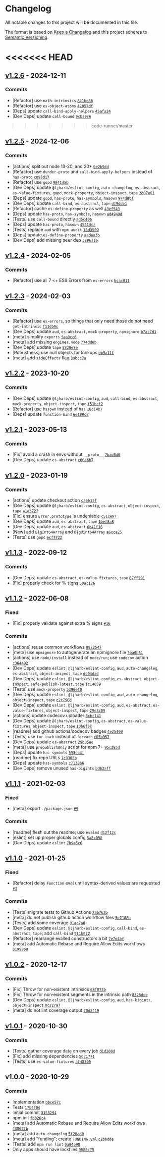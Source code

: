 # Changelog

All notable changes to this project will be documented in this file.

The format is based on [Keep a Changelog](https://keepachangelog.com/en/1.0.0/)
and this project adheres to [Semantic Versioning](https://semver.org/spec/v2.0.0.html).

<<<<<<< HEAD
=======
## [v1.2.6](https://github.com/ljharb/get-intrinsic/compare/v1.2.5...v1.2.6) - 2024-12-11

### Commits

- [Refactor] use `math-intrinsics` [`841be86`](https://github.com/ljharb/get-intrinsic/commit/841be8641a9254c4c75483b30c8871b5d5065926)
- [Refactor] use `es-object-atoms` [`42057df`](https://github.com/ljharb/get-intrinsic/commit/42057dfa16f66f64787e66482af381cc6f31d2c1)
- [Deps] update `call-bind-apply-helpers` [`45afa24`](https://github.com/ljharb/get-intrinsic/commit/45afa24a9ee4d6d3c172db1f555b16cb27843ef4)
- [Dev Deps] update `call-bound` [`9cba9c6`](https://github.com/ljharb/get-intrinsic/commit/9cba9c6e70212bc163b7a5529cb25df46071646f)

>>>>>>> code-runner/master
## [v1.2.5](https://github.com/ljharb/get-intrinsic/compare/v1.2.4...v1.2.5) - 2024-12-06

### Commits

- [actions] split out node 10-20, and 20+ [`6e2b9dd`](https://github.com/ljharb/get-intrinsic/commit/6e2b9dd23902665681ebe453256ccfe21d7966f0)
- [Refactor] use `dunder-proto` and `call-bind-apply-helpers` instead of `has-proto` [`c095d17`](https://github.com/ljharb/get-intrinsic/commit/c095d179ad0f4fbfff20c8a3e0cb4fe668018998)
- [Refactor] use `gopd` [`9841d5b`](https://github.com/ljharb/get-intrinsic/commit/9841d5b35f7ab4fd2d193f0c741a50a077920e90)
- [Dev Deps] update `@ljharb/eslint-config`, `auto-changelog`, `es-abstract`, `es-value-fixtures`, `gopd`, `mock-property`, `object-inspect`, `tape` [`2d07e01`](https://github.com/ljharb/get-intrinsic/commit/2d07e01310cee2cbaedfead6903df128b1f5d425)
- [Deps] update `gopd`, `has-proto`, `has-symbols`, `hasown` [`974d8bf`](https://github.com/ljharb/get-intrinsic/commit/974d8bf5baad7939eef35c25cc1dd88c10a30fa6)
- [Dev Deps] update `call-bind`, `es-abstract`, `tape` [`df9dde1`](https://github.com/ljharb/get-intrinsic/commit/df9dde178186631ab8a3165ede056549918ce4bc)
- [Refactor] cache `es-define-property` as well [`43ef543`](https://github.com/ljharb/get-intrinsic/commit/43ef543cb02194401420e3a914a4ca9168691926)
- [Deps] update `has-proto`, `has-symbols`, `hasown` [`ad4949d`](https://github.com/ljharb/get-intrinsic/commit/ad4949d5467316505aad89bf75f9417ed782f7af)
- [Tests] use `call-bound` directly [`ad5c406`](https://github.com/ljharb/get-intrinsic/commit/ad5c4069774bfe90e520a35eead5fe5ca9d69e80)
- [Deps] update `has-proto`, `hasown` [`45414ca`](https://github.com/ljharb/get-intrinsic/commit/45414caa312333a2798953682c68f85c550627dd)
- [Tests] replace `aud` with `npm audit` [`18d3509`](https://github.com/ljharb/get-intrinsic/commit/18d3509f79460e7924da70409ee81e5053087523)
- [Deps] update `es-define-property` [`aadaa3b`](https://github.com/ljharb/get-intrinsic/commit/aadaa3b2188d77ad9bff394ce5d4249c49eb21f5)
- [Dev Deps] add missing peer dep [`c296a16`](https://github.com/ljharb/get-intrinsic/commit/c296a16246d0c9a5981944f4cc5cf61fbda0cf6a)

## [v1.2.4](https://github.com/ljharb/get-intrinsic/compare/v1.2.3...v1.2.4) - 2024-02-05

### Commits

- [Refactor] use all 7 &lt;+ ES6 Errors from `es-errors` [`bcac811`](https://github.com/ljharb/get-intrinsic/commit/bcac811abdc1c982e12abf848a410d6aae148d14)

## [v1.2.3](https://github.com/ljharb/get-intrinsic/compare/v1.2.2...v1.2.3) - 2024-02-03

### Commits

- [Refactor] use `es-errors`, so things that only need those do not need `get-intrinsic` [`f11db9c`](https://github.com/ljharb/get-intrinsic/commit/f11db9c4fb97d87bbd53d3c73ac6b3db3613ad3b)
- [Dev Deps] update `aud`, `es-abstract`, `mock-property`, `npmignore` [`b7ac7d1`](https://github.com/ljharb/get-intrinsic/commit/b7ac7d1616fefb03877b1aed0c8f8d61aad32b6c)
- [meta] simplify `exports` [`faa0cc6`](https://github.com/ljharb/get-intrinsic/commit/faa0cc618e2830ffb51a8202490b0c215d965cbc)
- [meta] add missing `engines.node` [`774dd0b`](https://github.com/ljharb/get-intrinsic/commit/774dd0b3e8f741c3f05a6322d124d6087f146af1)
- [Dev Deps] update `tape` [`5828e8e`](https://github.com/ljharb/get-intrinsic/commit/5828e8e4a04e69312e87a36c0ea39428a7a4c3d8)
- [Robustness] use null objects for lookups [`eb9a11f`](https://github.com/ljharb/get-intrinsic/commit/eb9a11fa9eb3e13b193fcc05a7fb814341b1a7b7)
- [meta] add `sideEffects` flag [`89bcc7a`](https://github.com/ljharb/get-intrinsic/commit/89bcc7a42e19bf07b7c21e3094d5ab177109e6d2)

## [v1.2.2](https://github.com/ljharb/get-intrinsic/compare/v1.2.1...v1.2.2) - 2023-10-20

### Commits

- [Dev Deps] update `@ljharb/eslint-config`, `aud`, `call-bind`, `es-abstract`, `mock-property`, `object-inspect`, `tape` [`f51bcf2`](https://github.com/ljharb/get-intrinsic/commit/f51bcf26412d58d17ce17c91c9afd0ad271f0762)
- [Refactor] use `hasown` instead of `has` [`18d14b7`](https://github.com/ljharb/get-intrinsic/commit/18d14b799bea6b5765e1cec91890830cbcdb0587)
- [Deps] update `function-bind` [`6e109c8`](https://github.com/ljharb/get-intrinsic/commit/6e109c81e03804cc5e7824fb64353cdc3d8ee2c7)

## [v1.2.1](https://github.com/ljharb/get-intrinsic/compare/v1.2.0...v1.2.1) - 2023-05-13

### Commits

- [Fix] avoid a crash in envs without `__proto__` [`7bad8d0`](https://github.com/ljharb/get-intrinsic/commit/7bad8d061bf8721733b58b73a2565af2b6756b64)
- [Dev Deps] update `es-abstract` [`c60e6b7`](https://github.com/ljharb/get-intrinsic/commit/c60e6b7b4cf9660c7f27ed970970fd55fac48dc5)

## [v1.2.0](https://github.com/ljharb/get-intrinsic/compare/v1.1.3...v1.2.0) - 2023-01-19

### Commits

- [actions] update checkout action [`ca6b12f`](https://github.com/ljharb/get-intrinsic/commit/ca6b12f31eaacea4ea3b055e744cd61623385ffb)
- [Dev Deps] update `@ljharb/eslint-config`, `es-abstract`, `object-inspect`, `tape` [`41a3727`](https://github.com/ljharb/get-intrinsic/commit/41a3727d0026fa04273ae216a5f8e12eefd72da8)
- [Fix] ensure `Error.prototype` is undeniable [`c511e97`](https://github.com/ljharb/get-intrinsic/commit/c511e97ae99c764c4524b540dee7a70757af8da3)
- [Dev Deps] update `aud`, `es-abstract`, `tape` [`1bef8a8`](https://github.com/ljharb/get-intrinsic/commit/1bef8a8fd439ebb80863199b6189199e0851ac67)
- [Dev Deps] update `aud`, `es-abstract` [`0d41f16`](https://github.com/ljharb/get-intrinsic/commit/0d41f16bcd500bc28b7bfc98043ebf61ea081c26)
- [New] add `BigInt64Array` and `BigUint64Array` [`a6cca25`](https://github.com/ljharb/get-intrinsic/commit/a6cca25f29635889b7e9bd669baf9e04be90e48c)
- [Tests] use `gopd` [`ecf7722`](https://github.com/ljharb/get-intrinsic/commit/ecf7722240d15cfd16edda06acf63359c10fb9bd)

## [v1.1.3](https://github.com/ljharb/get-intrinsic/compare/v1.1.2...v1.1.3) - 2022-09-12

### Commits

- [Dev Deps] update `es-abstract`, `es-value-fixtures`, `tape` [`07ff291`](https://github.com/ljharb/get-intrinsic/commit/07ff291816406ebe5a12d7f16965bde0942dd688)
- [Fix] properly check for % signs [`50ac176`](https://github.com/ljharb/get-intrinsic/commit/50ac1760fe99c227e64eabde76e9c0e44cd881b5)

## [v1.1.2](https://github.com/ljharb/get-intrinsic/compare/v1.1.1...v1.1.2) - 2022-06-08

### Fixed

- [Fix] properly validate against extra % signs [`#16`](https://github.com/ljharb/get-intrinsic/issues/16)

### Commits

- [actions] reuse common workflows [`0972547`](https://github.com/ljharb/get-intrinsic/commit/0972547efd0abc863fe4c445a6ca7eb4f8c6901d)
- [meta] use `npmignore` to autogenerate an npmignore file [`5ba0b51`](https://github.com/ljharb/get-intrinsic/commit/5ba0b51d8d8d4f1c31d426d74abc0770fd106bad)
- [actions] use `node/install` instead of `node/run`; use `codecov` action [`c364492`](https://github.com/ljharb/get-intrinsic/commit/c364492af4af51333e6f81c0bf21fd3d602c3661)
- [Dev Deps] update `eslint`, `@ljharb/eslint-config`, `aud`, `auto-changelog`, `es-abstract`, `object-inspect`, `tape` [`dc04dad`](https://github.com/ljharb/get-intrinsic/commit/dc04dad86f6e5608775a2640cb0db5927ae29ed9)
- [Dev Deps] update `eslint`, `@ljharb/eslint-config`, `es-abstract`, `object-inspect`, `safe-publish-latest`, `tape` [`1c14059`](https://github.com/ljharb/get-intrinsic/commit/1c1405984e86dd2dc9366c15d8a0294a96a146a5)
- [Tests] use `mock-property` [`b396ef0`](https://github.com/ljharb/get-intrinsic/commit/b396ef05bb73b1d699811abd64b0d9b97997fdda)
- [Dev Deps] update `eslint`, `@ljharb/eslint-config`, `aud`, `auto-changelog`, `object-inspect`, `tape` [`c2c758d`](https://github.com/ljharb/get-intrinsic/commit/c2c758d3b90af4fef0a76910d8d3c292ec8d1d3e)
- [Dev Deps] update `eslint`, `@ljharb/eslint-config`, `aud`, `es-abstract`, `es-value-fixtures`, `object-inspect`, `tape` [`29e3c09`](https://github.com/ljharb/get-intrinsic/commit/29e3c091c2bf3e17099969847e8729d0e46896de)
- [actions] update codecov uploader [`8cbc141`](https://github.com/ljharb/get-intrinsic/commit/8cbc1418940d7a8941f3a7985cbc4ac095c5e13d)
- [Dev Deps] update `@ljharb/eslint-config`, `es-abstract`, `es-value-fixtures`, `object-inspect`, `tape` [`10b6f5c`](https://github.com/ljharb/get-intrinsic/commit/10b6f5c02593fb3680c581d696ac124e30652932)
- [readme] add github actions/codecov badges [`4e25400`](https://github.com/ljharb/get-intrinsic/commit/4e25400d9f51ae9eb059cbe22d9144e70ea214e8)
- [Tests] use `for-each` instead of `foreach` [`c05b957`](https://github.com/ljharb/get-intrinsic/commit/c05b957ad9a7bc7721af7cc9e9be1edbfe057496)
- [Dev Deps] update `es-abstract` [`29b05ae`](https://github.com/ljharb/get-intrinsic/commit/29b05aec3e7330e9ad0b8e0f685a9112c20cdd97)
- [meta] use `prepublishOnly` script for npm 7+ [`95c285d`](https://github.com/ljharb/get-intrinsic/commit/95c285da810516057d3bbfa871176031af38f05d)
- [Deps] update `has-symbols` [`593cb4f`](https://github.com/ljharb/get-intrinsic/commit/593cb4fb38e7922e40e42c183f45274b636424cd)
- [readme] fix repo URLs [`1c8305b`](https://github.com/ljharb/get-intrinsic/commit/1c8305b5365827c9b6fc785434aac0e1328ff2f5)
- [Deps] update `has-symbols` [`c7138b6`](https://github.com/ljharb/get-intrinsic/commit/c7138b6c6d73132d859471fb8c13304e1e7c8b20)
- [Dev Deps] remove unused `has-bigints` [`bd63aff`](https://github.com/ljharb/get-intrinsic/commit/bd63aff6ad8f3a986c557fcda2914187bdaab359)

## [v1.1.1](https://github.com/ljharb/get-intrinsic/compare/v1.1.0...v1.1.1) - 2021-02-03

### Fixed

- [meta] export `./package.json` [`#9`](https://github.com/ljharb/get-intrinsic/issues/9)

### Commits

- [readme] flesh out the readme; use `evalmd` [`d12f12c`](https://github.com/ljharb/get-intrinsic/commit/d12f12c15345a0a0772cc65a7c64369529abd614)
- [eslint] set up proper globals config [`5a8c098`](https://github.com/ljharb/get-intrinsic/commit/5a8c0984e3319d1ac0e64b102f8ec18b64e79f36)
- [Dev Deps] update `eslint` [`7b9a5c0`](https://github.com/ljharb/get-intrinsic/commit/7b9a5c0d31a90ca1a1234181c74988fb046701cd)

## [v1.1.0](https://github.com/ljharb/get-intrinsic/compare/v1.0.2...v1.1.0) - 2021-01-25

### Fixed

- [Refactor] delay `Function` eval until syntax-derived values are requested [`#3`](https://github.com/ljharb/get-intrinsic/issues/3)

### Commits

- [Tests] migrate tests to Github Actions [`2ab762b`](https://github.com/ljharb/get-intrinsic/commit/2ab762b48164aea8af37a40ba105bbc8246ab8c4)
- [meta] do not publish github action workflow files [`5e7108e`](https://github.com/ljharb/get-intrinsic/commit/5e7108e4768b244d48d9567ba4f8a6cab9c65b8e)
- [Tests] add some coverage [`01ac7a8`](https://github.com/ljharb/get-intrinsic/commit/01ac7a87ac29738567e8524cd8c9e026b1fa8cb3)
- [Dev Deps] update `eslint`, `@ljharb/eslint-config`, `call-bind`, `es-abstract`, `tape`; add `call-bind` [`911b672`](https://github.com/ljharb/get-intrinsic/commit/911b672fbffae433a96924c6ce013585e425f4b7)
- [Refactor] rearrange evalled constructors a bit [`7e7e4bf`](https://github.com/ljharb/get-intrinsic/commit/7e7e4bf583f3799c8ac1c6c5e10d2cb553957347)
- [meta] add Automatic Rebase and Require Allow Edits workflows [`0199968`](https://github.com/ljharb/get-intrinsic/commit/01999687a263ffce0a3cb011dfbcb761754aedbc)

## [v1.0.2](https://github.com/ljharb/get-intrinsic/compare/v1.0.1...v1.0.2) - 2020-12-17

### Commits

- [Fix] Throw for non‑existent intrinsics [`68f873b`](https://github.com/ljharb/get-intrinsic/commit/68f873b013c732a05ad6f5fc54f697e55515461b)
- [Fix] Throw for non‑existent segments in the intrinsic path [`8325dee`](https://github.com/ljharb/get-intrinsic/commit/8325deee43128f3654d3399aa9591741ebe17b21)
- [Dev Deps] update `eslint`, `@ljharb/eslint-config`, `aud`, `has-bigints`, `object-inspect` [`0c227a7`](https://github.com/ljharb/get-intrinsic/commit/0c227a7d8b629166f25715fd242553892e458525)
- [meta] do not lint coverage output [`70d2419`](https://github.com/ljharb/get-intrinsic/commit/70d24199b620043cd9110fc5f426d214ebe21dc9)

## [v1.0.1](https://github.com/ljharb/get-intrinsic/compare/v1.0.0...v1.0.1) - 2020-10-30

### Commits

- [Tests] gather coverage data on every job [`d1d280d`](https://github.com/ljharb/get-intrinsic/commit/d1d280dec714e3f0519cc877dbcb193057d9cac6)
- [Fix] add missing dependencies [`5031771`](https://github.com/ljharb/get-intrinsic/commit/5031771bb1095b38be88ce7c41d5de88718e432e)
- [Tests] use `es-value-fixtures` [`af48765`](https://github.com/ljharb/get-intrinsic/commit/af48765a23c5323fb0b6b38dbf00eb5099c7bebc)

## v1.0.0 - 2020-10-29

### Commits

- Implementation [`bbce57c`](https://github.com/ljharb/get-intrinsic/commit/bbce57c6f33d05b2d8d3efa273ceeb3ee01127bb)
- Tests [`17b4f0d`](https://github.com/ljharb/get-intrinsic/commit/17b4f0d56dea6b4059b56fc30ef3ee4d9500ebc2)
- Initial commit [`3153294`](https://github.com/ljharb/get-intrinsic/commit/31532948de363b0a27dd9fd4649e7b7028ec4b44)
- npm init [`fb326c4`](https://github.com/ljharb/get-intrinsic/commit/fb326c4d2817c8419ec31de1295f06bb268a7902)
- [meta] add Automatic Rebase and Require Allow Edits workflows [`48862fb`](https://github.com/ljharb/get-intrinsic/commit/48862fb2508c8f6a57968e6d08b7c883afc9d550)
- [meta] add `auto-changelog` [`5f28ad0`](https://github.com/ljharb/get-intrinsic/commit/5f28ad019e060a353d8028f9f2591a9cc93074a1)
- [meta] add "funding"; create `FUNDING.yml` [`c2bbdde`](https://github.com/ljharb/get-intrinsic/commit/c2bbddeba73a875be61484ee4680b129a6d4e0a1)
- [Tests] add `npm run lint` [`0a84b98`](https://github.com/ljharb/get-intrinsic/commit/0a84b98b22b7cf7a748666f705b0003a493c35fd)
- Only apps should have lockfiles [`9586c75`](https://github.com/ljharb/get-intrinsic/commit/9586c75866c1ee678e4d5d4dbbdef6997e511b05)
